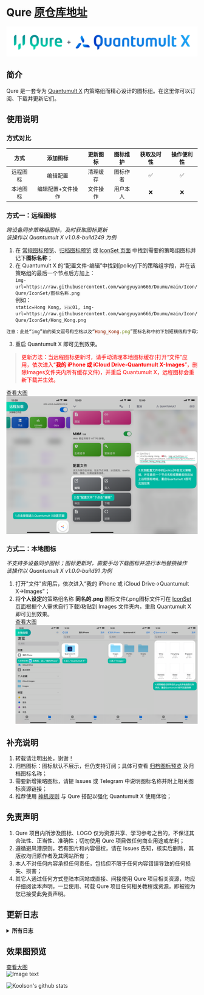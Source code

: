 # Qure [原仓库地址](https://github.com/Koolson/Qure)<br>
![Image text](https://raw.githubusercontent.com/wangyuyan666/Doumu/main/Icon/Qure/Other/Qure_Logo.png)
<br>

## 简介
Qure 是一套专为 [Quantumult X](https://github.com/crossutility/Quantumult-X/) 内策略组而精心设计的图标组。在这里你可以订阅、下载并更新它们。<br>

## 使用说明
### 方式对比
| 方式 | 添加图标 | 更新图标 | 图标维护 | 获取及时性 | 操作便利性 | 
| :---: | :---: | :---: | :---: | :---: | :---: |
| 远程图标 | 编辑配置 | 清理缓存 | 图标作者 | ✅ | ✅ |
| 本地图标 | 编辑配置+文件操作 | 文件操作 | 用户本人 | ❌ | ❌|

### 方式一：远程图标<br>
*跨设备同步策略组图标，及时获取图标更新*<br>
*该操作以 Quantumult X v1.0.8-build249 为例*<br>
1. 在 [常规图标预览](https://github.com/Koolson/Qure#%E6%95%88%E6%9E%9C%E5%9B%BE%E9%A2%84%E8%A7%88)、[归档图标预览](https://raw.githubusercontent.com/wangyuyan666/Doumu/main/Icon/Qure/Other/Qure_Preview_Archived.png) 或 [IconSet 页面](https://github.com/Koolson/Qure/tree/master/IconSet) 中找到需要的策略组图标并记下**图标名称**；<br>
2. 在 Quantumult X 的“配置文件-编辑”中找到[policy]下的策略组字段，并在该策略组的最后一个节点后方加上：<br>
`img-url=https://raw.githubusercontent.com/wangyuyan666/Doumu/main/Icon/Qure/IconSet/图标名称.png`<br>
例如：<br>
`static=Hong Kong, 🇭🇰01, img-url=https://raw.githubusercontent.com/wangyuyan666/Doumu/main/Icon/Qure/IconSet/Hong_Kong.png`<br>

```ruby
注意：此处“img”前的英文逗号和空格以及“Hong_Kong.png”图标名称中的下划短横线和字母大小写
```

3. 重启 Quantumult X 即可见到效果。<br>

><font color=red>更新方法：当远程图标更新时，请手动清理本地图标缓存(打开“文件”应用，依次进入“**我的 iPhone 或 iCloud Drive-Quantumult X-Images**”，删除Images文件夹内所有缓存文件)，并重启 Quantumult X，远程图标会重新下载并生效。</font>

[查看大图](https://raw.githubusercontent.com/wangyuyan666/Doumu/main/Icon/Qure/Other/Remote_Icon.png)<br>
![Image text](https://raw.githubusercontent.com/wangyuyan666/Doumu/main/Icon/Qure/Other/Remote_Icon.png)

### 方式二：本地图标<br>
*不支持多设备同步图标；图标更新时，需要手动下载图标并进行本地替换操作*<br>
*该操作以 Quantumult X v1.0.0-build91 为例*<br>

1. 打开"文件"应用后，依次进入“我的 iPhone 或 iCloud Drive→Quantumult X→Images”；<br>
2. 将**个人设定**的策略组名称 **同名的.png** 图标文件(.png图标文件可在 [IconSet 页面](https://github.com/Koolson/Qure/tree/master/IconSet)根据个人需求自行下载)粘贴到 Images 文件夹内，重启 Quantumult X 即可见到效果。<br>
 [查看大图](https://raw.githubusercontent.com/wangyuyan666/Doumu/main/Icon/Qure/Other/Local_Icon.png)<br>
![Image text](https://raw.githubusercontent.com/wangyuyan666/Doumu/main/Icon/Qure/Other/Local_Icon.png)

## 补充说明
1. 转载请注明出处，谢谢！<br>
2. 归档图标：图标默认不展示，但仍支持订阅；具体可查看 [归档图标预览](https://raw.githubusercontent.com/wangyuyan666/Doumu/main/Icon/Qure/Other/Qure_Preview_Archived.png) 及归档图标名称；<br>
3. 需要新增策略图标，请提 Issues 或 Telegram 中说明图标名称并附上相关图标资源链接；<br>
4. 推荐使用 [神机规则](https://github.com/DivineEngine/Profiles/tree/master/Quantumult) 与 Qure 搭配以强化 Quantumult X 使用体验；<br>
</details>

## 免责声明
1. Qure 项目内所涉及图标、LOGO 仅为资源共享、学习参考之目的，不保证其合法性、正当性、准确性；切勿使用 Qure 项目做任何商业用途或牟利；<br>
2. 遵循避风港原则，若有图片和内容侵权，请在 Issues 告知，核实后删除，其版权均归原作者及其网站所有；<br>
3. 本人不对任何内容承担任何责任，包括但不限于任何内容错误导致的任何损失、损害；<br>
4. 其它人通过任何方式登陆本网站或直接、间接使用 Qure 项目相关资源，均应仔细阅读本声明，一旦使用、转载 Qure 项目任何相关教程或资源，即被视为您已接受此免责声明。<br>
</details>

## 更新日志
<details>
<summary><strong>所有日志</strong></summary><br>
<strong>v2.7</strong><br>
2020-4-12<br>
*所有图标名称均可在效果图中获知；<br>
1. 图标新增：direct.png、proxy.png、reject.png、TestFlight.png、App_Store.png、iCloud.png、Apple_Music.png、AmyTelecom.png、CCCAT_C.png、CCCAT.png、JIYOU.png、CONAIR.png、CrossWall.png、NyanCat.png、Airport.png、Server.png、SS_Letter.png、SS.png、SSR_Letter.png、SSR.png、Trojan_Letter.png、Trojan.png、VMess_Letter.png、VMess.png、MY.png、Malaysia.png、IEPL.png<br>
2. 图标优化：Bookpedia.png、Download.png、Quantumult_X.png、VMess_Letter.png<br>
3. 图标更名：ITV_Hub.png、x0.1.png、x0.3.png、x0.5.png、x0.png、x1.png、x2.png、x3.png<br>
4. 图标归档：＊0.png、＊0.1.png、＊0.3.png、＊0.5.png、＊1.png、＊2.png、＊3.png、Direct.png、Proxy.png、Reject.png5. 图标归档：＊0.png、＊0.1.png、＊0.3.png、＊0.5.png、＊1.png、＊2.png、＊3.png、Direct.png、Proxy.png、Reject.png<br>
5. 图标删除：ITV Hub.png<br>
<br>

v2.6<br>
2020-2-27<br>
1.图标新增：5iTV.png、Flamingo.png、Want_Want_Letter.png、Want_Want.png、Apple_Update.png、StreamingSE.png、Streaming.png、Drill.png、Cydia.png、Puzzle.png、Bookpedia.png<br>


v2.5<br>
2020-1-5<br>
1.图标新增：Quantumult_X.png、Qure.png、China_Map.png、United_States_Map.png、Pig.png、Mouse.png<br>


v2.4<br>
2019-12-28<br>
1.图标新增：Google_Opinion_Rewards.png、WeTV_Letter.png、WeTV.png<br>
2.图标优化：EU.png<br>

v2.3<br>
2019-12-3<br>
1.图标新增：Apple_TV.png、Apple_TV_Plus.png、Ingress.png、EU.png、GT.png、GIA.png、CHT.png、aaex.png<br>

v2.2<br>
2019-11-12<br>
1.图标新增：JOOX_Letter.png、GlobalMedia.png、Game.png、VIP.png<br>
2.图标优化：Static.png、HKMTMedia.png、Prime_Video.png、Dler.png、JOOX.png、YTOO.png、N3RO.png<br>

v2.1<br>
2019-11-5<br>
1.图标新增：niconico.png、niconico_Letter.png、Germany.png<br>
2.图标优化：deezer_Letter.png<br>
3.图标更名：Deezer→deezer.png、Deezer_Letter.png→deezer_Letter.png<br>

v2.0.1<br>
2019-11-2<br>
1.图标新增：Rocket.png<br>
2.图标优化：Download.png<br>

v2.0<br>
2019-11-2<br>
Quantumult X最美简雅风策略组图标现以Qure全新呈现<br>
图标名录：<br>
**Default**：Direct.png、Proxy.png、Reject.png、Static.png、Round_Robin.png、SSID.png、Available.png<br>
**Common**：Back.png、Final.png、ForeignMedia.png、DomesticMedia.png、HKMTMedia.png、Domestic.png、Global.png、Auto.png<br>
**Inhibition**：Hijacking.png、AdWhite.png、AdBlack.png、Advertising.png<br>
**Service**：Cloudflare.png、Apple.png、Google.png、Mail.png、Microsoft.png、Windows.png、Yahoo.png、Yahoo_Letter.png<br>
**App**：Telegram.png、Telegram_X.png、Speedtest.png、Spark.png、OneDrive.png、PayPal.png、Apple_News.png、Twitter.png、Facebook.png、Instagram.png<br>
**Other**：Star.png、Heart.png、Download.png、Bot.png、Loop.png、Lab.png、Bypass.png、Magic.png、Daily.png<br>
**Area**：Russia.png、Singapore.png、United_States.png、China.png、Japan.png、Korea.png、Hong_Kong.png、Macao.png、United_Kingdom.png、United_Nations.png、Canada.png、Turkey.png、UK.png、CN.png、HK.png、MO.png、US.png、SG.png、JP.png、RU.png、KR.png、TR.png、CA.png、IN.png、UN.png、DE.png、FI.png、TW.png<br>
**Media**：YouTube.png、YouTube_Letter.png、bilibili.png、myTV_SUPER.png、PBS.png、My5.png、encoreTVB.png、LineTV_Letter.png、LineTV.png、LiTV.png、ESPN+.png、Prime_Video.png、Deezer_Letter.png、ITV Hub.png、JOOX.png、DAZN.png、Deezer.png、Bahamut.png、All4.png、AbemaTV_Letter.png、AbemaTV.png、Netease_Music_Unlock.png、Netease_Music.png、Pandora.png、Disney+.png、KKBOX.png、HBO.png、KKTV.png、BBC_iPlayer.png、FOX.png、YouTube_Music.png、TIDAL.png、ViuTV.png、Vimeo.png、Spotify.png、Pornhub.png、iQIYI&bilibili.png、Netflix.png、iQIYI.png、Netflix_Letter.png、TikTok.png、Hulu.png、TVB.png、Twitch.png<br>
**Server**：IPLC.png、BGP.png、CN2_GIA.png、Oracle.png、BBTEC.png、DMIT.png、CN2_GT.png、SoftBank_Letter.png、SoftBank.png、CN2.png、KT.png、IIJ.png、SK.png、HiNet.png、NTT.png、WTT.png、Apol.png、PCCW.png、HKT.png、CTM.png、HGC.png、Tencent_Cloud.png、HKBN.png、CMI.png、Azure.png、Alibaba_Cloud.png、AWS.png、GCP.png、Baidu_Cloud.png、＊0.png、＊0.1.png、＊0.3.png、＊0.5.png、＊1.png、＊2.png、＊3.png<br>
**Archived**：Dler.png、rix.png、N3RO.png、YoYu.png、MAYING.png、Nexitally.png、BosLife.png、BosLife_Letter.png、YTOO_Letter.png、YTOO.png、Taiwan.png<br>
</details>

## 效果图预览
[查看大图](https://raw.githubusercontent.com/wangyuyan666/Doumu/main/Icon/Qure/Other/Qure_Preview_All.png)<br>
![Image text](https://raw.githubusercontent.com/wangyuyan666/Doumu/main/Icon/Qure/Other/Qure_Preview_All.png)

![Koolson's github stats](https://github-readme-stats.vercel.app/api?username=koolson&show_icons=true&theme=vue-dark)

